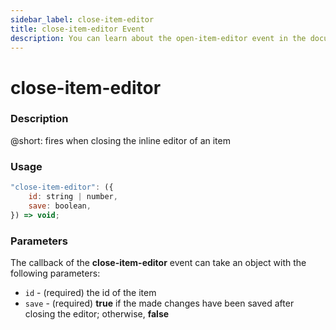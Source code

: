 ```yaml
---
sidebar_label: close-item-editor
title: close-item-editor Event
description: You can learn about the open-item-editor event in the documentation of the DHTMLX JavaScript To Do List library. Browse developer guides and API reference, try out code examples and live demos, and download a free 30-day evaluation version of DHTMLX To Do List.
---
```


# close-item-editor

### Description

@short: fires when closing the inline editor of an item

### Usage

~~~js
"close-item-editor": ({
    id: string | number,
    save: boolean,
}) => void;
~~~

### Parameters

The callback of the **close-item-editor** event can take an object with the following parameters:

- `id` - (required) the id of the item
- `save` - (required) **true** if the made changes have been saved after closing the editor; otherwise, **false**